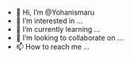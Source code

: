 - 👋 Hi, I’m @Yohanismaru
- 👀 I’m interested in ...
- 🌱 I’m currently learning ...
- 💞️ I’m looking to collaborate on ...
- 📫 How to reach me ...

<!---
Yohanismaru/Yohanismaru is a ✨ special ✨ repository because its `README.md` (this file) appears on your GitHub profile.
You can click the Preview link to take a look at your changes.
--->
